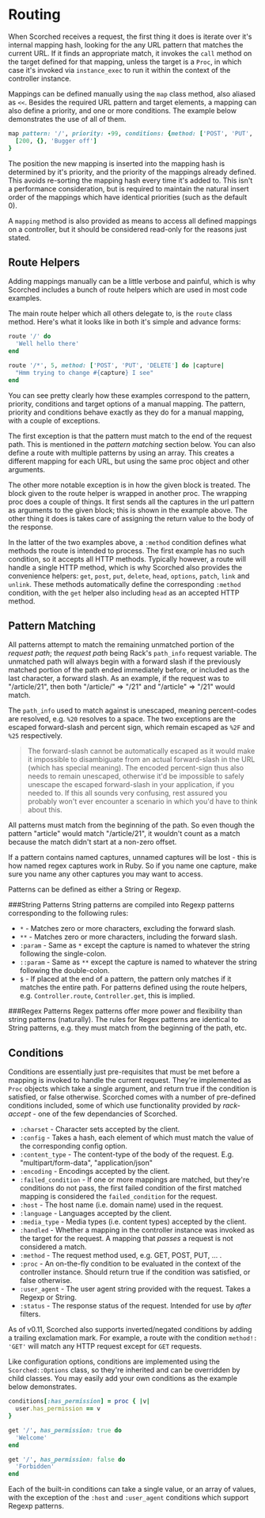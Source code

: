 Routing
=======

When Scorched receives a request, the first thing it does is iterate over it's internal mapping hash, looking for the any URL pattern that matches the current URL. If it finds an appropriate match, it invokes the `call` method on the target defined for that mapping, unless the target is a `Proc`, in which case it's invoked via `instance_exec` to run it within the context of the controller instance.

Mappings can be defined manually using the `map` class method, also aliased as `<<`. Besides the required URL pattern and target elements, a mapping can also define a priority, and one or more conditions. The example below demonstrates the use of all of them.

```ruby
map pattern: '/', priority: -99, conditions: {method: ['POST', 'PUT', 'DELETE']}, target: proc { |env|
  [200, {}, 'Bugger off']
}
```

The position the new mapping is inserted into the mapping hash is determined by it's priority, and the priority of the mappings already defined. This avoids re-sorting the mapping hash every time it's added to. This isn't a performance consideration, but is required to maintain the natural insert order of the mappings which have identical priorities (such as the default 0).

A `mapping` method is also provided as means to access all defined mappings on a controller, but it should be considered read-only for the reasons just stated.

Route Helpers
-------------
Adding mappings manually can be a little verbose and painful, which is why Scorched includes a bunch of route helpers which are used in most code examples.

The main route helper which all others delegate to, is the `route` class method. Here's what it looks like in both it's simple and advance forms:

```ruby
route '/' do
  'Well hello there'
end

route '/*', 5, method: ['POST', 'PUT', 'DELETE'] do |capture|
  "Hmm trying to change #{capture} I see"
end
```

You can see pretty clearly how these examples correspond to the pattern, priority, conditions and target options of a manual mapping. The pattern, priority and conditions behave exactly as they do for a manual mapping, with a couple of exceptions.

The first exception is that the pattern must match to the end of the request path. This is mentioned in the _pattern matching_ section below. You can also define a route with multiple patterns by using an array. This creates a different mapping for each URL, but using the same proc object and other arguments.

The other more notable exception is in how the given block is treated. The block given to the route helper is wrapped in another proc. The wrapping proc does a couple of things. It first sends all the captures in the url pattern as arguments to the given block; this is shown in the example above. The other thing it does is takes care of assigning the return value to the body of the response.

In the latter of the two examples above, a `:method` condition defines what methods the route is intended to process. The first example has no such condition, so it accepts all HTTP methods. Typically however, a route will handle a single HTTP method, which is why Scorched also provides the convenience helpers: `get`, `post`, `put`, `delete`, `head`, `options`, `patch`, `link` and `unlink`. These methods automatically define the corresponding `:method` condition, with the `get` helper also including `head` as an accepted HTTP method.

Pattern Matching
----------------
All patterns attempt to match the remaining unmatched portion of the _request path_; the _request path_ being Rack's
`path_info` request variable. The unmatched path will always begin with a forward slash if the previously matched portion of the path ended immediately before, or included as the last character, a forward slash. As an example, if the request was to "/article/21", then both "/article/" => "/21" and "/article" => "/21" would match.

The `path_info` used to match against is unescaped, meaning percent-codes are resolved, e.g. `%20` resolves to a space. The two exceptions are the escaped forward-slash and percent sign, which remain escaped as `%2F` and `%25` respectively.

> The forward-slash cannot be automatically escaped as it would make it impossible to disambiguate from an actual forward-slash in the URL (which has special meaning). The encoded percent-sign thus also needs to remain unescaped, otherwise it'd be impossible to safely unescape the escaped forward-slash in your application, if you needed to. If this all sounds very confusing, rest assured you probably won't ever encounter a scenario in which you'd have to think about this.

All patterns must match from the beginning of the path. So even though the pattern "article" would match "/article/21", it wouldn't count as a match because the match didn't start at a non-zero offset.

If a pattern contains named captures, unnamed captures will be lost - this is how named regex captures work in Ruby. So if you name one capture, make sure you name any other captures you may want to access.

Patterns can be defined as either a String or Regexp.

###String Patterns
String patterns are compiled into Regexp patterns corresponding to the following rules:

* `*` - Matches zero or more characters, excluding the forward slash.
* `**` - Matches zero or more characters, including the forward slash.
* `:param` - Same as `*` except the capture is named to whatever the string following the single-colon.
* `::param` - Same as `**` except the capture is named to whatever the string following the double-colon.
* `$` - If placed at the end of a pattern, the pattern only matches if it matches the entire path. For patterns defined using the route helpers, e.g. `Controller.route`, `Controller.get`, this is implied. 

###Regex Patterns
Regex patterns offer more power and flexibility than string patterns (naturally). The rules for Regex patterns are identical to String patterns, e.g. they must match from the beginning of the path, etc. 


Conditions
----------
Conditions are essentially just pre-requisites that must be met before a mapping is invoked to handle the current request. They're implemented as `Proc` objects which take a single argument, and return true if the condition is satisfied, or false otherwise. Scorched comes with a number of pre-defined conditions included, some of which use functionality provided by _rack-accept_ - one of the few dependancies of Scorched.

* `:charset` - Character sets accepted by the client.
* `:config` - Takes a hash, each element of which must match the value of the corresponding config option.
* `:content_type` - The content-type of the body of the request. E.g. "multipart/form-data", "application/json"
* `:encoding` - Encodings accepted by the client.
* `:failed_condition` - If one or more mappings are matched, but they're conditions do not pass, the first failed condition of the first matched mapping is considered the `failed_condition` for the request.
* `:host` - The host name (i.e. domain name) used in the request.
* `:language` - Languages accepted by the client.
* `:media_type` - Media types (i.e. content types) accepted by the client.
* `:handled` - Whether a mapping in the controller instance was invoked as the target for the request. A mapping that _passes_ a request is not considered a match.
* `:method` - The request method used, e.g. GET, POST, PUT, ... .
* `:proc` - An on-the-fly condition to be evaluated in the context of the controller instance. Should return true if the condition was satisfied, or false otherwise.
* `:user_agent` - The user agent string provided with the request. Takes a Regexp or String.
* `:status` - The response status of the request. Intended for use by _after_ filters.

As of v0.11, Scorched also supports inverted/negated conditions by adding a trailing exclamation mark. For example, a route with the condition `method!: 'GET'` will match any HTTP request except for `GET` requests.

Like configuration options, conditions are implemented using the `Scorched::Options` class, so they're inherited and can be overridden by child classes. You may easily add your own conditions as the example below demonstrates.

```ruby
conditions[:has_permission] = proc { |v|
  user.has_permission == v
}

get '/', has_permission: true do
  'Welcome'
end

get '/', has_permission: false do
  'Forbidden'
end
```

Each of the built-in conditions can take a single value, or an array of values, with the exception of the `:host` and `:user_agent` conditions which support Regexp patterns.
